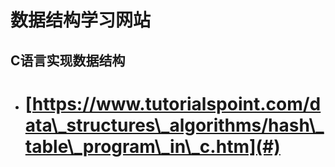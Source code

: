 # 数据结构学习网站

## C语言实现数据结构

* # [https://www.tutorialspoint.com/data\_structures\_algorithms/hash\_table\_program\_in\_c.htm](#)



